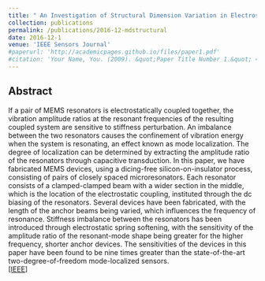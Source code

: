 ```yaml
---
title: " An Investigation of Structural Dimension Variation in Electrostatically Coupled MEMS Resonator Pairs Using Mode Localization "
collection: publications
permalink: /publications/2016-12-mdstructural
date: 2016-12-1
venue: 'IEEE Sensors Journal'
#paperurl: 'http://academicpages.github.io/files/paper1.pdf'
#citation: 'Your Name, You. (2009). &quot;Paper Title Number 1.&quot; <i>Journal 1</i>. 1(1).'
---
```


## Abstract
If a pair of MEMS resonators is electrostatically coupled together, the vibration amplitude ratios at the resonant frequencies of the resulting coupled system are sensitive to stiffness perturbation. An imbalance between the two resonators causes the confinement of vibration energy when the system is resonating, an effect known as mode localization. The degree of localization can be determined by extracting the amplitude ratio of the resonators through capacitive transduction. In this paper, we have fabricated MEMS devices, using a dicing-free silicon-on-insulator process, consisting of pairs of closely spaced microresonators. Each resonator consists of a clamped-clamped beam with a wider section in the middle, which is the location of the electrostatic coupling, instituted through the dc biasing of the resonators. Several devices have been fabricated, with the length of the anchor beams being varied, which influences the frequency of resonance. Stiffness imbalance between the resonators has been introduced through electrostatic spring softening, with the sensitivity of the amplitude ratio of the resonant-mode shape being greater for the higher frequency, shorter anchor devices. The sensitivities of the devices in this paper have been found to be nine times greater than the state-of-the-art two-degree-of-freedom mode-localized sensors. <br />
[[IEEE]](https://ieeexplore.ieee.org/abstract/document/7480351)
